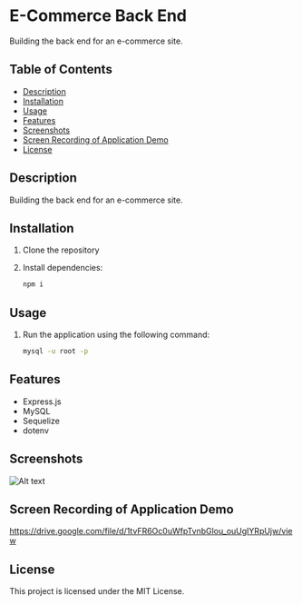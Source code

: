 # E-Commerce Back End

Building the back end for an e-commerce site.

## Table of Contents
- [Description](#description)
- [Installation](#installation)
- [Usage](#usage)
- [Features](#features)
- [Screenshots](#screenshots)
- [Screen Recording of Application Demo](#screen-recording-of-application-demo)
- [License](#license)

## Description

Building the back end for an e-commerce site.

## Installation

1. Clone the repository
    
2. Install dependencies:
   ```bash
   npm i


## Usage
1. Run the application using the following command:
    ```bash
    mysql -u root -p 


## Features

- Express.js
- MySQL
- Sequelize
- dotenv

## Screenshots

![Alt text](./Assets/Screenshot.png)

## Screen Recording of Application Demo

https://drive.google.com/file/d/1tvFR6Oc0uWfpTvnbGlou_ouUgIYRpUjw/view


## License

This project is licensed under the MIT License.


